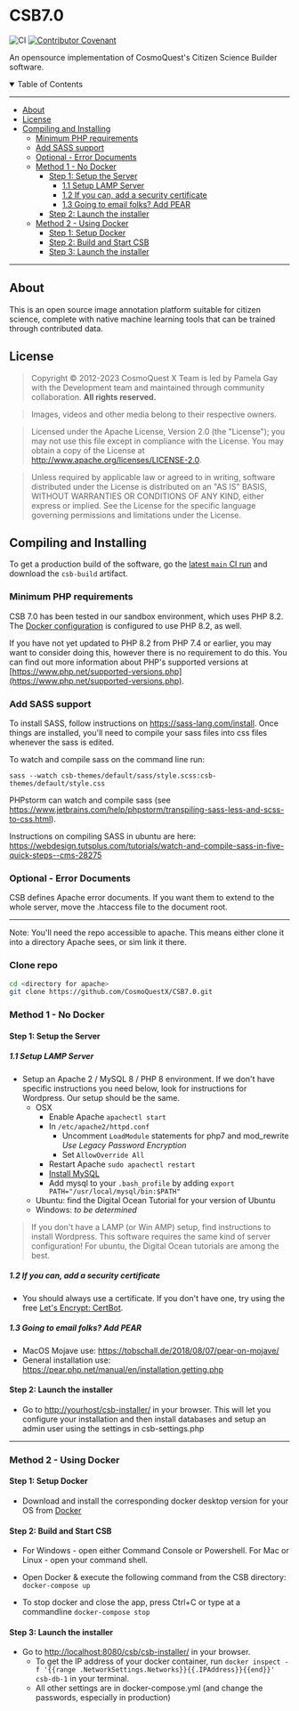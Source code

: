# CSB7.0

![CI](https://github.com/CosmoQuestX/CSB7.0/workflows/CI/badge.svg) [![Contributor Covenant](https://img.shields.io/badge/Contributor%20Covenant-v2.0%20adopted-ff69b4.svg)](code_of_conduct.md)

An opensource implementation of CosmoQuest's Citizen Science Builder software.

<details open>
<summary>Table of Contents</summary>

---------------------------------------------

- [About](#about)
- [License](#license)
- [Compiling and Installing](#compiling-and-installing)
  - [Minimum PHP requirements](#minimum-php-requirements)
  - [Add SASS support](#add-sass-support)
  - [Optional - Error Documents](#optional---error-documents)
  - [Method 1 - No Docker](#method-1---no-docker)
    - [Step 1: Setup the Server](#step-1-setup-the-server)
      - [1.1 Setup LAMP Server](#11-setup-lamp-server)
      - [1.2 If you can, add a security certificate](#12-if-you-can-add-a-security-certificate)
      - [1.3 Going to email folks? Add PEAR](#13-going-to-email-folks-add-pear)
    - [Step 2: Launch the installer](#step-2-launch-the-installer)
  - [Method 2 - Using Docker](#method-2---using-docker)
    - [Step 1: Setup Docker](#step-1-setup-docker)
    - [Step 2: Build and Start CSB](#step-2-build-and-start-csb)
    - [Step 3: Launch the installer](#step-3-launch-the-installer)

---------------------------------------------

</details>

## About

This is an open source image annotation platform suitable for citizen science, complete with native machine learning tools that can be trained through contributed data.

## License

> Copyright © 2012-2023 CosmoQuest X Team is led by Pamela Gay with the Development team and maintained through community collaboration. **All rights reserved.**

<!--  -->
> Images, videos and other media belong to their respective owners.

<!--  -->
> Licensed under the Apache License, Version 2.0 (the "License"); you may not use this file except in compliance with the License. You may obtain a copy of the License at [<http://www.apache.org/licenses/LICENSE-2.0>](http://www.apache.org/licenses/LICENSE-2.0).

<!--  -->
> Unless required by applicable law or agreed to in writing, software distributed under the License is distributed on an "AS IS" BASIS, WITHOUT WARRANTIES OR CONDITIONS OF ANY KIND, either express or implied. See the License for the specific language governing permissions and limitations under the License.

## Compiling and Installing

To get a production build of the software, go the [latest `main` CI run](https://github.com/CosmoQuestX/CSB7.0/actions?query=branch%3Amain) and download the `csb-build` artifact.

### Minimum PHP requirements

CSB 7.0 has been tested in our sandbox environment, which uses PHP 8.2. The [Docker configuration](#method-2---using-docker) is configured to use PHP 8.2, as well.

If you have not yet updated to PHP 8.2 from PHP 7.4 or earlier, you may want to consider doing this, however there is no requirement to do this. You can find out more information about PHP's supported versions at [https://www.php.net/supported-versions.php](https://www.php.net/supported-versions.php).

### Add SASS support

To install SASS, follow instructions on <https://sass-lang.com/install>. Once things
are installed, you'll need to compile your sass files into css files whenever
the sass is edited.

To watch and compile sass on the command line run:

```shell
sass --watch csb-themes/default/sass/style.scss:csb-themes/default/style.css
```

PHPstorm can watch and compile sass (see <https://www.jetbrains.com/help/phpstorm/transpiling-sass-less-and-scss-to-css.html>).

Instructions on compiling SASS in ubuntu are here: <https://webdesign.tutsplus.com/tutorials/watch-and-compile-sass-in-five-quick-steps--cms-28275>

### Optional - Error Documents

CSB defines Apache error documents. If you want them to extend to the whole server, move the .htaccess file to the document root.

---------------------------------------------

Note: You'll need the repo accessible to apache. This means either
clone it into a directory Apache sees, or sim link it there.

### Clone repo

```bash
cd <directory for apache>
git clone https://github.com/CosmoQuestX/CSB7.0.git

```

### Method 1 - No Docker

#### Step 1: Setup the Server

##### 1.1 Setup LAMP Server

- Setup an Apache 2 / MySQL 8 / PHP 8 environment. If we don't have specific instructions you need below, look for instructions for Wordpress. Our setup should be the same.
  - OSX
    - Enable Apache `apachectl start`
    - In `/etc/apache2/httpd.conf`
      - Uncomment `LoadModule` statements for php7 and mod_rewrite _Use Legacy Password Encryption_
      - Set `AllowOverride All`
    - Restart Apache `sudo apachectl restart`
    - [Install MySQL](https://dev.mysql.com/downloads/mysql)
    - Add mysql to your `.bash_profile` by adding `export PATH="/usr/local/mysql/bin:$PATH"`
  - Ubuntu: find the Digital Ocean Tutorial for your version of Ubuntu
  - Windows: _to be determined_

> If you don't have a LAMP (or Win AMP) setup, find instructions to install Wordpress. This software requires the same kind of server configuration! For ubuntu, the Digital Ocean tutorials are among the best.

##### 1.2 If you can, add a security certificate

- You should always use a certificate. If you don't have one, try using the free [Let's Encrypt: CertBot](https://letsencrypt.org/getting-started/).

##### 1.3 Going to email folks? Add PEAR

- MacOS Mojave use: <https://tobschall.de/2018/08/07/pear-on-mojave/>
- General installation use: <https://pear.php.net/manual/en/installation.getting.php>

#### Step 2: Launch the installer

- Go to <http://yourhost/csb-installer/> in your browser. This will let you configure your installation and then install databases and setup an admin user using the settings in csb-settings.php

---------------------------------------------

### Method 2 - Using Docker

#### Step 1: Setup Docker

- Download and install the corresponding docker desktop version for your OS from [Docker](https://hub.docker.com/search?q=&type=edition&offering=community)

#### Step 2: Build and Start CSB

- For Windows - open either Command Console or Powershell. For Mac or Linux - open your command shell.

- Open Docker & execute the following command from the CSB directory:
```docker-compose up```

- To stop docker and close the app, press Ctrl+C or type at a commandline ```docker-compose stop```

#### Step 3: Launch the installer

- Go to <http://localhost:8080/csb/csb-installer/> in your browser.
    - To get the IP address of your docker container, run `docker inspect -f '{{range .NetworkSettings.Networks}}{{.IPAddress}}{{end}}' csb-db-1` in your terminal.
    - All other settings are in docker-compose.yml (and change the passwords,
      especially in production)

